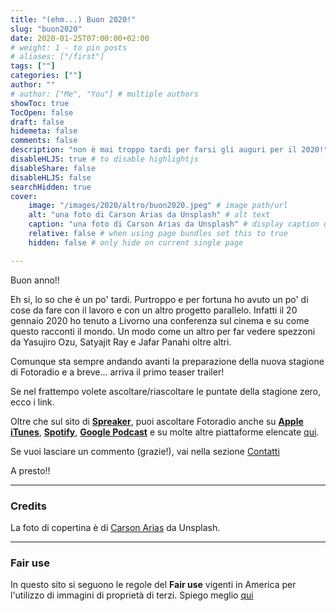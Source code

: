 ```yaml
---
title: "(ehm...) Buon 2020!"
slug: "buon2020"
date: 2020-01-25T07:00:00+02:00
# weight: 1 - to pin posts
# aliases: ["/first"]
tags: [""]
categories: [""]
author: ""
# author: ["Me", "You"] # multiple authors
showToc: true
TocOpen: false
draft: false
hidemeta: false
comments: false
description: "non è mai troppo tardi per farsi gli auguri per il 2020!"
disableHLJS: true # to disable highlightjs
disableShare: false
disableHLJS: false
searchHidden: true
cover:
    image: "/images/2020/altro/buon2020.jpeg" # image path/url
    alt: "una foto di Carson Arias da Unsplash" # alt text
    caption: "una foto di Carson Arias da Unsplash" # display caption under cover
    relative: false # when using page bundles set this to true
    hidden: false # only hide on current single page

---
```


Buon anno!!
<!--more-->

Eh si, lo so che è un po' tardi. Purtroppo e per fortuna ho avuto un po' di cose da fare con il lavoro e con un altro progetto parallelo. Infatti il 20 gennaio 2020 ho tenuto a Livorno una conferenza sul cinema e su come questo racconti il mondo. Un modo come un altro per far vedere spezzoni da Yasujiro Ozu, Satyajit Ray e Jafar Panahi oltre altri.

Comunque sta sempre andando avanti la preparazione della nuova stagione di Fotoradio e a breve... arriva il primo teaser trailer!

Se nel frattempo volete ascoltare/riascoltare le puntate della stagione zero, ecco i link.

Oltre che sul sito di [**Spreaker**](https://links.fotoradio.info/spreaker), puoi ascoltare Fotoradio anche su [**Apple iTunes**](https://links.fotoradio.info/apple), [**Spotify**](https://links.fotoradio.info/spotify), [**Google Podcast**](https://links.fotoradio.info/google) e su molte altre piattaforme elencate [qui](/static_page/listen/).

Se vuoi lasciare un commento (grazie!), vai nella sezione [Contatti](/contact/)

A presto!!


- - -

### Credits

La foto di copertina è di [Carson Arias](https://unsplash.com/@carsonarias) da Unsplash.

- - -


### Fair use

In questo sito si seguono le regole del **Fair use** vigenti in America per l'utilizzo di immagini di proprietà di terzi. Spiego meglio [qui](/static_page/fair_use/)
